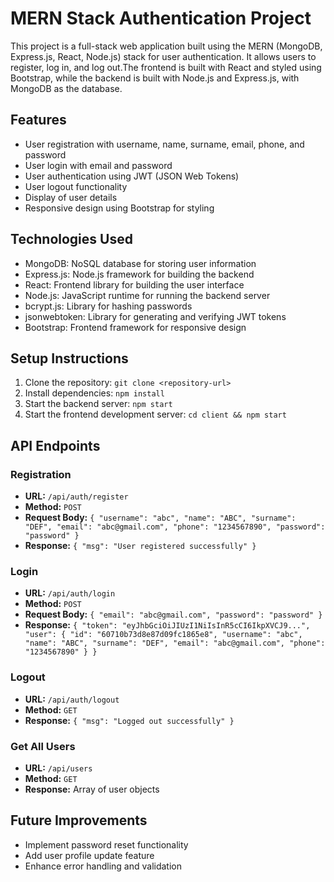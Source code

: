 # MERN Stack Authentication Project

This project is a full-stack web application built using the MERN (MongoDB, Express.js, React, Node.js) stack for user authentication. It allows users to register, log in, and log out.The frontend is built with React and styled using Bootstrap, while the backend is built with Node.js and Express.js, with MongoDB as the database.



## Features

- User registration with username, name, surname, email, phone, and password
- User login with email and password
- User authentication using JWT (JSON Web Tokens)
- User logout functionality
- Display of user details
- Responsive design using Bootstrap for styling

## Technologies Used

- MongoDB: NoSQL database for storing user information
- Express.js: Node.js framework for building the backend
- React: Frontend library for building the user interface
- Node.js: JavaScript runtime for running the backend server
- bcrypt.js: Library for hashing passwords
- jsonwebtoken: Library for generating and verifying JWT tokens
- Bootstrap: Frontend framework for responsive design

## Setup Instructions

1. Clone the repository: `git clone <repository-url>`
2. Install dependencies: `npm install`
3. Start the backend server: `npm start`
4. Start the frontend development server: `cd client && npm start`

## API Endpoints

### Registration

- **URL:** `/api/auth/register`
- **Method:** `POST`
- **Request Body:** `{ "username": "abc", "name": "ABC", "surname": "DEF", "email": "abc@gmail.com", "phone": "1234567890", "password": "password" }`
- **Response:** `{ "msg": "User registered successfully" }`

### Login

- **URL:** `/api/auth/login`
- **Method:** `POST`
- **Request Body:** `{ "email": "abc@gmail.com", "password": "password" }`
- **Response:** `{ "token": "eyJhbGciOiJIUzI1NiIsInR5cCI6IkpXVCJ9...", "user": { "id": "60710b73d8e87d09fc1865e8", "username": "abc", "name": "ABC", "surname": "DEF", "email": "abc@gmail.com", "phone": "1234567890" } }`

### Logout

- **URL:** `/api/auth/logout`
- **Method:** `GET`
- **Response:** `{ "msg": "Logged out successfully" }`

### Get All Users

- **URL:** `/api/users`
- **Method:** `GET`
- **Response:** Array of user objects

## Future Improvements

- Implement password reset functionality
- Add user profile update feature
- Enhance error handling and validation
